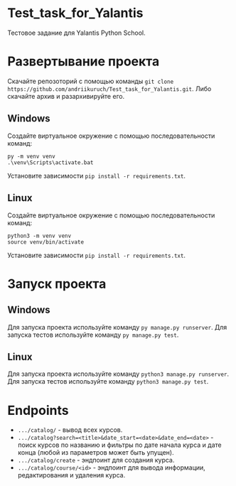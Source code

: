 # Test_task_for_Yalantis
Тестовое задание для Yalantis Python School.

# Развертывание проекта
Скачайте репозоторий с помощью команды ```git clone https://github.com/andriikuruch/Test_task_for_Yalantis.git```. Либо скачайте архив и разархивируйте его.

## Windows
Создайте виртуальное окружение с помощью последовательности команд:
```
py -m venv venv
.\venv\Scripts\activate.bat
```
Установите зависимости ```pip install -r requirements.txt```.

## Linux
Создайте виртуальное окружение с помощью последовательности команд:
```
python3 -m venv venv
source venv/bin/activate
```
Установите зависимости ```pip install -r requirements.txt```.

# Запуск проекта
## Windows
Для запуска проекта используйте команду ```py manage.py runserver```. Для запуска тестов используйте команду ```py manage.py test```.

## Linux
Для запуска проекта используйте команду ```python3 manage.py runserver```. Для запуска тестов используйте команду ```python3 manage.py test```.


# Endpoints
* ```.../catalog/``` - вывод всех курсов.
* ```.../catalog?search=<title>&date_start=<date>&date_end=<date>``` - поиск курсов по названию и фильтры по дате начала курса и дате конца (любой из параметров может быть упущен).
* ```.../catalog/create``` - эндпоинт для создания курса.
* ```.../catalog/course/<id>``` - эндпоинт для вывода информации, редактирования и удаления курса.

